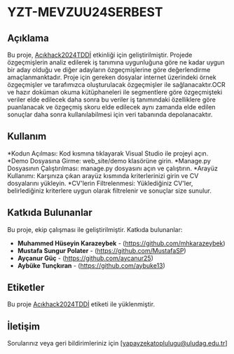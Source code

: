 # YZT-MEVZUU24SERBEST

## Açıklama
Bu proje, [Acıkhack2024TDDİ](#) etkinliği için geliştirilmiştir.
Projede özgeçmişlerin analiz edilerek iş tanımına uygunluğuna göre ne kadar uygun bir aday olduğu ve diğer adayların özgeçmişlerine göre değerlendirme amaçlanmanktadır. Proje için gereken dosyalar internet üzerindeki örnek özgeçmişler ve tarafımızca oluşturulacak özgeçmişler ile sağlanacaktır.OCR ve hazır doküman okuma kütüphaneleri ile segmentlere göre özgeçmişteki veriler elde edilecek daha sonra bu veriler iş tanımındaki özelliklere göre puanlanacak ve özgeçmiş skoru elde edilecek aynı zamanda elde edilen sonuçlar daha sonra kullanılabilmesi için veri tabanında depolanacaktır.

## Kullanım
*Kodun Açılması:
Kod kısmına tıklayarak Visual Studio ile projeyi açın.
*Demo Dosyasına Girme:
web_site/demo klasörüne girin.
*Manage.py Dosyasının Çalıştırılması:
manage.py dosyasını açın ve çalıştırın.
*Arayüz Kullanımı:
Karşınıza çıkan arayüz kısmında kriterlerinizi girin ve CV dosyalarını yükleyin.
*CV'lerin Filtrelenmesi:
Yüklediğiniz CV'ler, belirlediğiniz kriterlere uygun olarak filtrelenir ve sonuçlar size sunulur.

## Katkıda Bulunanlar
Bu proje, ekip çalışması ile geliştirilmiştir. Katkıda bulunanlar:

- **Muhammed Hüseyin Karazeybek** - (https://github.com/mhkarazeybek)
- **Mustafa Sungur Polater** - (https://github.com/MustafaSP)
- **Ayçanur Güç** - (https://github.com/aycanur25)
- **Aybüke Tunçkıran** - (https://github.com/aybuke13)

## Etiketler
Bu proje [Acıkhack2024TDDİ](#) etiketi ile yüklenmiştir.

## İletişim
Sorularınız veya geri bildirimleriniz için [yapayzekatoplulugu@uludag.edu.tr]
